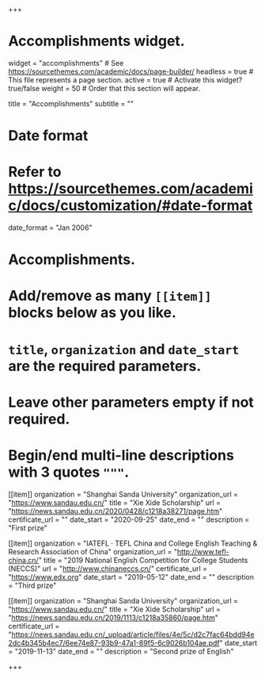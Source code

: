 +++
# Accomplishments widget.
widget = "accomplishments"  # See https://sourcethemes.com/academic/docs/page-builder/
headless = true  # This file represents a page section.
active = true  # Activate this widget? true/false
weight = 50  # Order that this section will appear.

title = "Accomplish&shy;ments"
subtitle = ""

# Date format
#   Refer to https://sourcethemes.com/academic/docs/customization/#date-format
date_format = "Jan 2006"

# Accomplishments.
#   Add/remove as many `[[item]]` blocks below as you like.
#   `title`, `organization` and `date_start` are the required parameters.
#   Leave other parameters empty if not required.
#   Begin/end multi-line descriptions with 3 quotes `"""`.

[[item]]
  organization = "Shanghai Sanda University"
  organization_url = "https://www.sandau.edu.cn/"
  title = "Xie Xide Scholarship"
  url = "https://news.sandau.edu.cn/2020/0428/c1218a38271/page.htm"
  certificate_url = ""
  date_start = "2020-09-25"
  date_end = ""
  description = "First prize"

[[item]]
  organization = "IATEFL · TEFL China and College English Teaching & Research Association of China"
  organization_url = "http://www.tefl-china.cn/"
  title = "2019 National English Competition for College Students (NECCS)"
  url = "http://www.chinaneccs.cn/"
  certificate_url = "https://www.edx.org"
  date_start = "2019-05-12"
  date_end = ""
  description = "Third prize"
  
[[item]]
  organization = "Shanghai Sanda University"
  organization_url = "https://www.sandau.edu.cn/"
  title = "Xie Xide Scholarship"
  url = "https://news.sandau.edu.cn/2019/1113/c1218a35860/page.htm"
  certificate_url = "https://news.sandau.edu.cn/_upload/article/files/4e/5c/d2c7fac64bdd94e2dc4b345b4ec7/6ee74e87-93b9-47a1-89f5-6c9026b104ae.pdf"
  date_start = "2019-11-13"
  date_end = ""
  description = "Second prize of English"

+++
